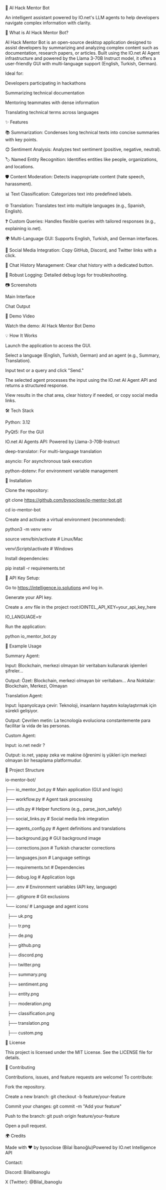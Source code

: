 🧠 AI Hack Mentor Bot



An intelligent assistant powered by IO.net's LLM agents to help developers navigate complex information with clarity.



🚀 What is AI Hack Mentor Bot?

AI Hack Mentor Bot is an open-source desktop application designed to assist developers by summarizing and analyzing complex content such as documentation, research papers, or articles. Built using the IO.net AI Agent infrastructure and powered by the Llama 3-70B Instruct model, it offers a user-friendly GUI with multi-language support (English, Turkish, German).

Ideal for:



Developers participating in hackathons

Summarizing technical documentation

Mentoring teammates with dense information

Translating technical terms across languages



✨ Features



📚 Summarization: Condenses long technical texts into concise summaries with key points.

😊 Sentiment Analysis: Analyzes text sentiment (positive, negative, neutral).

🏷️ Named Entity Recognition: Identifies entities like people, organizations, and locations.

🛡️ Content Moderation: Detects inappropriate content (hate speech, harassment).

📊 Text Classification: Categorizes text into predefined labels.

🌐 Translation: Translates text into multiple languages (e.g., Spanish, English).

❓ Custom Queries: Handles flexible queries with tailored responses (e.g., explaining io.net).

🌍 Multi-Language GUI: Supports English, Turkish, and German interfaces.

🔗 Social Media Integration: Copy GitHub, Discord, and Twitter links with a click.

🧹 Chat History Management: Clear chat history with a dedicated button.

📜 Robust Logging: Detailed debug logs for troubleshooting.



📷 Screenshots







Main Interface

Chat Output















🎥 Demo Video

Watch the demo: AI Hack Mentor Bot Demo

💡 How It Works



Launch the application to access the GUI.

Select a language (English, Turkish, German) and an agent (e.g., Summary, Translation).

Input text or a query and click "Send."

The selected agent processes the input using the IO.net AI Agent API and returns a structured response.

View results in the chat area, clear history if needed, or copy social media links.



🛠️ Tech Stack



Python: 3.12

PyQt5: For the GUI

IO.net AI Agents API: Powered by Llama-3-70B-Instruct

deep-translator: For multi-language translation

asyncio: For asynchronous task execution

python-dotenv: For environment variable management



🔧 Installation



Clone the repository:

git clone https://github.com/bysoclose/io-mentor-bot.git

cd io-mentor-bot





Create and activate a virtual environment (recommended):

python3 -m venv venv

source venv/bin/activate  # Linux/Mac

venv\\Scripts\\activate     # Windows





Install dependencies:

pip install -r requirements.txt





🔐 API Key Setup:



Go to https://intelligence.io.solutions and log in.

Generate your API key.

Create a .env file in the project root:IOINTEL\_API\_KEY=your\_api\_key\_here

IO\_LANGUAGE=tr









Run the application:

python io\_mentor\_bot.py







📄 Example Usage



Summary Agent:

Input: Blockchain, merkezi olmayan bir veritabanı kullanarak işlemleri şifreler...

Output: Özet: Blockchain, merkezi olmayan bir veritabanı... Ana Noktalar: Blockchain, Merkezi, Olmayan





Translation Agent:

Input: İspanyolcaya çevir: Teknoloji, insanların hayatını kolaylaştırmak için sürekli gelişiyor.

Output: Çevrilen metin: La tecnología evoluciona constantemente para facilitar la vida de las personas.





Custom Agent:

Input: io.net nedir ?

Output: io.net, yapay zeka ve makine öğrenimi iş yükleri için merkezi olmayan bir hesaplama platformudur.







📁 Project Structure

io-mentor-bot/

├── io\_mentor\_bot.py        # Main application (GUI and logic)

├── workflow.py             # Agent task processing

├── utils.py               # Helper functions (e.g., parse\_json\_safely)

├── social\_links.py        # Social media link integration

├── agents\_config.py       # Agent definitions and translations

├── background.jpg         # GUI background image

├── corrections.json       # Turkish character corrections

├── languages.json         # Language settings

├── requirements.txt       # Dependencies

├── debug.log             # Application logs

├── .env                  # Environment variables (API key, language)

├── .gitignore            # Git exclusions

└── icons/                # Language and agent icons

&nbsp;   ├── uk.png

&nbsp;   ├── tr.png

&nbsp;   ├── de.png

&nbsp;   ├── github.png

&nbsp;   ├── discord.png

&nbsp;   ├── twitter.png

&nbsp;   ├── summary.png

&nbsp;   ├── sentiment.png

&nbsp;   ├── entity.png

&nbsp;   ├── moderation.png

&nbsp;   ├── classification.png

&nbsp;   ├── translation.png

&nbsp;   ├── custom.png



🪪 License

This project is licensed under the MIT License. See the LICENSE file for details.

🤝 Contributing

Contributions, issues, and feature requests are welcome! To contribute:



Fork the repository.

Create a new branch: git checkout -b feature/your-feature

Commit your changes: git commit -m "Add your feature"

Push to the branch: git push origin feature/your-feature

Open a pull request.



🌍 Credits

Made with ❤️ by bysoclose (Bilal İbanoğlu)Powered by IO.net Intelligence API  

Contact:  



Discord: Bilalibanoglu  

X (Twitter): @Bilal\_ibanoglu



